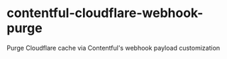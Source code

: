# contentful-cloudflare-webhook-purge
Purge Cloudflare cache via Contentful's webhook payload customization
